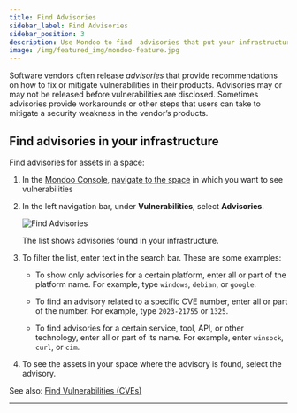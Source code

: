 ```yaml
---
title: Find Advisories
sidebar_label: Find Advisories
sidebar_position: 3
description: Use Mondoo to find  advisories that put your infrastructure at risk
image: /img/featured_img/mondoo-feature.jpg
---
```


Software vendors often release _advisories_ that provide recommendations on how to fix or mitigate vulnerabilities in their products. Advisories may or may not be released before vulnerabilities are disclosed. Sometimes advisories provide workarounds or other steps that users can take to mitigate a security weakness in the vendor’s products.

## Find advisories in your infrastructure

Find advisories for assets in a space:

1. In the [Mondoo Console](https://console.mondoo.com), [navigate to the space](/platform/start/navigate) in which you want to see vulnerabilities

2. In the left navigation bar, under **Vulnerabilities**, select **Advisories**.

   ![Find Advisories](/img/platform/security/advisories.png)

   The list shows advisories found in your infrastructure.

3. To filter the list, enter text in the search bar. These are some examples:

   - To show only advisories for a certain platform, enter all or part of the platform name. For example, type `windows`, `debian`, or `google`.

   - To find an advisory related to a specific CVE number, enter all or part of the number. For example, type `2023-21755` or `1325`.

   - To find advisories for a certain service, tool, API, or other technology, enter all or part of its name. For example, enter `winsock`, `curl`, or `cim`.

4. To see the assets in your space where the advisory is found, select the advisory.

See also: [Find Vulnerabilities (CVEs)](/platform/security/vuln/vulnerabilities)

---

